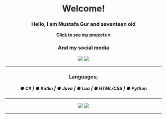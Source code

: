 <link rel="stylesheet" href="readme.css">
<h1 align="center">Welcome!</h1>
<div align="center">
    <h3 align="center">Hello, I am Mustafa Gur and seventeen old</h3>
    <a href="https://github.com/mustafawp?tab=repositories"><strong>Click to see my projects »</strong></a>
    <h3 align="center">And my social media</h3>
    <center>
    <a href="https://www.github.com/mustafawp" align="center"><img src="https://img.shields.io/badge/-Github-000?   style=quare&labelColor=000&logo=Github&logoColor=white&link=link"></a>
    <a href="https://www.instagram.com/mustafawiped" align="center"><img src="https://img.shields.io/badge/-Instagram-C13584?style=flat-quare&labelColor=C13584&logo=instagram&logoColor=white&link=link"></a></center>
    <hr>
    <h3>Languages;</h3>
    <h5> ● C#  ⎢  ● Kotlin  ⎢  ● Java  ⎢  ● Lua  ⎢  ● HTML/CSS  ⎢  ● Python</h5>
    <hr>
    <img src="https://github-readme-stats.vercel.app/api?username=mustafawp&show_icons=true&theme=gradient">
    <img src="https://github-readme-stats.vercel.app/api?username=mustafawp&show_icons=true&theme=radical">
    <hr>
</div>

